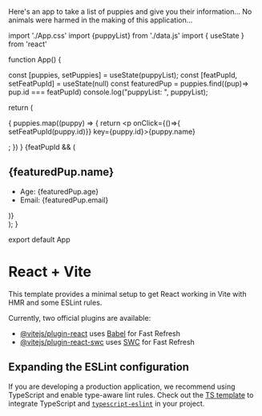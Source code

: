 Here's an app to take a list of puppies and give you their information... No animals were harmed in the making of this application...

import './App.css'
import {puppyList} from './data.js'
import { useState } from 'react'

function App() {

  const [puppies, setPuppies] = useState(puppyList);
  const [featPupId, setFeatPupId] = useState(null)
  const featuredPup = puppies.find((pup)=> pup.id === featPupId)
  console.log("puppyList: ", puppyList);

  return (
    <div className="App">
      {
        puppies.map((puppy) => {
             return <p onClick={()=>{ setFeatPupId(puppy.id)}} key={puppy.id}>{puppy.name}</p>;
           })
       }
      {featPupId && (
        <div>
          <h2>{featuredPup.name}</h2>
          <ul>
            <li>Age: {featuredPup.age}</li>
            <li>Email: {featuredPup.email}</li>
          </ul>
        </div>
      )}
    </div>
  );
}

export default App


# React + Vite

This template provides a minimal setup to get React working in Vite with HMR and some ESLint rules.

Currently, two official plugins are available:

- [@vitejs/plugin-react](https://github.com/vitejs/vite-plugin-react/blob/main/packages/plugin-react/README.md) uses [Babel](https://babeljs.io/) for Fast Refresh
- [@vitejs/plugin-react-swc](https://github.com/vitejs/vite-plugin-react-swc) uses [SWC](https://swc.rs/) for Fast Refresh

## Expanding the ESLint configuration

If you are developing a production application, we recommend using TypeScript and enable type-aware lint rules. Check out the [TS template](https://github.com/vitejs/vite/tree/main/packages/create-vite/template-react-ts) to integrate TypeScript and [`typescript-eslint`](https://typescript-eslint.io) in your project.
